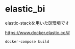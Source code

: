 # elastic_bi

elastic-stackを用いたBI環境です

https://www.docker.elastic.co/#

```
docker-compose build
```
